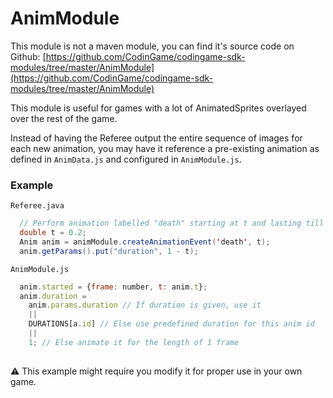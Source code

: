 # AnimModule
This module is not a maven module, you can find it's source code on Github: [https://github.com/CodinGame/codingame-sdk-modules/tree/master/AnimModule](https://github.com/CodinGame/codingame-sdk-modules/tree/master/AnimModule)

This module is useful for games with a lot of AnimatedSprites overlayed over the rest of the game.

Instead of having the Referee output the entire sequence of images for each new animation, you may have it reference a pre-existing animation as defined in `AnimData.js` and configured in `AnimModule.js`.

### Example
`Referee.java`
```java
  // Perform animation labelled "death" starting at t and lasting till end of frame
  double t = 0.2;
  Anim anim = animModule.createAnimationEvent('death', t);
  anim.getParams().put("duration", 1 - t);
```
`AnimModule.js`
```javascript
  anim.started = {frame: number, t: anim.t};
  anim.duration = 
    anim.params.duration // If duration is given, use it
    || 
    DURATIONS[a.id] // Else use predefined duration for this anim id
    || 
    1; // Else animate it for the length of 1 frame
  
```

⚠ This example might require you modify it for proper use in your own game.
